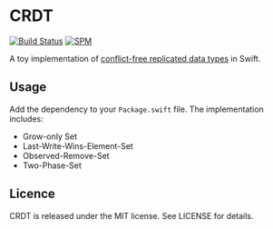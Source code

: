 # CRDT

[![Build Status](https://travis-ci.org/JanGorman/Table.svg?branch=master)](https://travis-ci.org/JanGorman/CRDT)
[![SPM](https://img.shields.io/badge/spm-compatible-brightgreen.svg?style=flat)](https://swift.org/package-manager)

A toy implementation of [conflict-free replicated data types](https://en.wikipedia.org/wiki/Conflict-free_replicated_data_type) in Swift.

## Usage

Add the dependency to your `Package.swift` file. The implementation includes:

* Grow-only Set
* Last-Write-Wins-Element-Set
* Observed-Remove-Set
* Two-Phase-Set

## Licence

CRDT is released under the MIT license. See LICENSE for details.